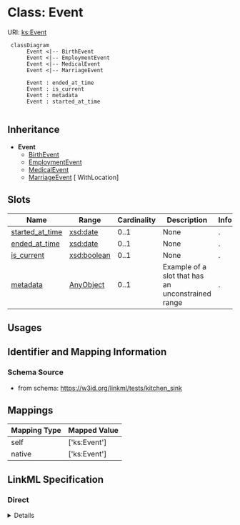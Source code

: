 # Class: Event




URI: [ks:Event](https://w3id.org/linkml/tests/kitchen_sink/Event)




```mermaid
 classDiagram
      Event <|-- BirthEvent
      Event <|-- EmploymentEvent
      Event <|-- MedicalEvent
      Event <|-- MarriageEvent
      
      Event : ended_at_time
      Event : is_current
      Event : metadata
      Event : started_at_time
      
```





## Inheritance
* **Event**
    * [BirthEvent](BirthEvent.md)
    * [EmploymentEvent](EmploymentEvent.md)
    * [MedicalEvent](MedicalEvent.md)
    * [MarriageEvent](MarriageEvent.md) [ WithLocation]



## Slots

| Name | Range | Cardinality | Description  | Info |
| ---  | --- | --- | --- | --- |
| [started_at_time](started_at_time.md) | [xsd:date](http://www.w3.org/2001/XMLSchema#date) | 0..1 | None  | . |
| [ended_at_time](ended_at_time.md) | [xsd:date](http://www.w3.org/2001/XMLSchema#date) | 0..1 | None  | . |
| [is_current](is_current.md) | [xsd:boolean](http://www.w3.org/2001/XMLSchema#boolean) | 0..1 | None  | . |
| [metadata](metadata.md) | [AnyObject](AnyObject.md) | 0..1 | Example of a slot that has an unconstrained range  | . |


## Usages



## Identifier and Mapping Information







### Schema Source


* from schema: https://w3id.org/linkml/tests/kitchen_sink







## Mappings

| Mapping Type | Mapped Value |
| ---  | ---  |
| self | ['ks:Event'] |
| native | ['ks:Event'] |


## LinkML Specification

<!-- TODO: investigate https://stackoverflow.com/questions/37606292/how-to-create-tabbed-code-blocks-in-mkdocs-or-sphinx -->

### Direct

<details>
```yaml
name: Event
from_schema: https://w3id.org/linkml/tests/kitchen_sink
slots:
- started at time
- ended at time
- is current
- metadata

```
</details>

### Induced

<details>
```yaml
name: Event
from_schema: https://w3id.org/linkml/tests/kitchen_sink
attributes:
  started at time:
    name: started at time
    from_schema: https://w3id.org/linkml/tests/core
    slot_uri: prov:startedAtTime
    alias: started_at_time
    owner: Event
    range: date
  ended at time:
    name: ended at time
    from_schema: https://w3id.org/linkml/tests/core
    slot_uri: prov:endedAtTime
    alias: ended_at_time
    owner: Event
    range: date
  is current:
    name: is current
    from_schema: https://w3id.org/linkml/tests/kitchen_sink
    alias: is_current
    owner: Event
    range: boolean
  metadata:
    name: metadata
    description: Example of a slot that has an unconstrained range
    from_schema: https://w3id.org/linkml/tests/kitchen_sink
    alias: metadata
    owner: Event
    range: AnyObject

```
</details>
